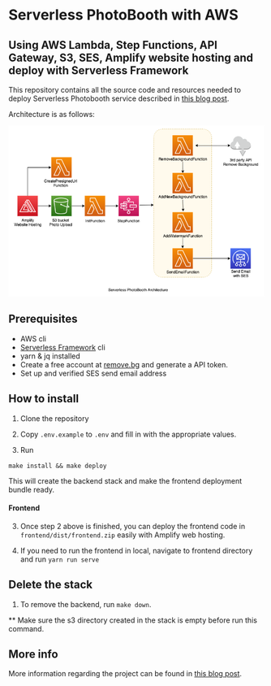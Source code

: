 # Serverless PhotoBooth with AWS
## Using AWS Lambda, Step Functions, API Gateway, S3, SES, Amplify website hosting and deploy with Serverless Framework

This repository contains all the source code and resources needed to deploy Serverless Photobooth service described in [this blog post](https://dev.to/pubudusj).

Architecture is as follows:

![Image of Architecture](resources/architecture.png)

## Prerequisites

* AWS cli
* [Serverless Framework](https://www.serverless.com/) cli
* yarn & jq installed
* Create a free account at [remove.bg](https://www.remove.bg/api) and generate a API token.
* Set up and verified SES send email address

## How to install
1. Clone the repository

2. Copy `.env.example` to `.env` and fill in with the appropriate values.

3. Run 
```
make install && make deploy
```
This will create the backend stack and make the frontend deployment bundle ready.

#### Frontend

3. Once step 2 above is finished, you can deploy the frontend code in `frontend/dist/frontend.zip` easily with Amplify web hosting.

4. If you need to run the frontend in local, navigate to frontend directory and run `yarn run serve`

## Delete the stack

1. To remove the backend, run `make down`.

** Make sure the s3 directory created in the stack is empty before run this command.

## More info

More information regarding the project can be found in [this blog post](https://dev.to/pubudusj).
